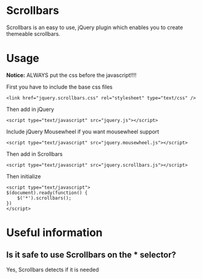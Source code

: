 # Scrollbars

Scrollbars is an easy to use, jQuery plugin which enables you to create themeable scrollbars.

# Usage

**Notice:** ALWAYS put the css before the javascript!!!!

First you have to include the base css files

	<link href="jquery.scrollbars.css" rel="stylesheet" type="text/css" />

Then add in jQuery

	<script type="text/javascript" src="jquery.js"></script>

Include jQuery Mousewheel if you want mousewheel support

	<script type="text/javascript" src="jquery.mousewheel.js"></script>

Then add in Scrollbars

	<script type="text/javascript" src="jquery.scrollbars.js"></script>

Then initialize

	<script type="text/javascript">
    $(document).ready(function() {
    	$('*').scrollbars();
    })
	</script>


# Useful information

## Is it safe to use Scrollbars on the * selector?

Yes, Scrollbars detects if it is needed